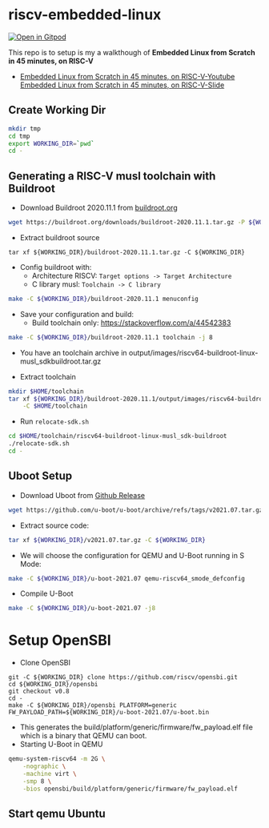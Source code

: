 # riscv-embedded-linux

[![Open in Gitpod](https://gitpod.io/button/open-in-gitpod.svg)](https://gitpod.io/#https://github.com/tamnguyenchi93/riscv-embedded-linux)

This repo is to setup is my a walkthough of **Embedded Linux from Scratch in 45 minutes, on RISC-V** 
  - [Embedded Linux from Scratch in 45 minutes, on RISC-V-Youtube](https://www.youtube.com/watch?v=cIkTh3Xp3dA&ab_channel=Bootlin)
  [Embedded Linux from Scratch in 45 minutes, on RISC-V-Slide](https://bootlin.com/pub/conferences/2021/fosdem/opdenacker-embedded-linux-45minutes-riscv/opdenacker-embedded-linux-45minutes-riscv.pdf)

## Create Working Dir
```bash
mkdir tmp
cd tmp
export WORKING_DIR=`pwd`
cd -
```
## Generating a RISC-V musl toolchain with Buildroot
- Download Buildroot 2020.11.1 from [buildroot.org](https://buildroot.org/download.html)
```bash
wget https://buildroot.org/downloads/buildroot-2020.11.1.tar.gz -P ${WORKING_DIR}
```
- Extract buildroot source
```
tar xf ${WORKING_DIR}/buildroot-2020.11.1.tar.gz -C ${WORKING_DIR}
```
- Config buildroot with:
  - Architecture RISCV: `Target options -> Target Architecture`
  - C library musl: `Toolchain -> C library`
```bash
make -C ${WORKING_DIR}/buildroot-2020.11.1 menuconfig
```

- Save your configuration and build:
  - Build toolchain only: https://stackoverflow.com/a/44542383
```bash
make -C ${WORKING_DIR}/buildroot-2020.11.1 toolchain -j 8
```

- You have an toolchain archive in output/images/riscv64-buildroot-linux-musl_sdkbuildroot.tar.gz

- Extract toolchain
```bash
mkdir $HOME/toolchain
tar xf ${WORKING_DIR}/buildroot-2020.11.1/output/images/riscv64-buildroot-linux-musl_sdk-buildroot.tar.gz \
    -C $HOME/toolchain
```
- Run `relocate-sdk.sh`
```bash
cd $HOME/toolchain/riscv64-buildroot-linux-musl_sdk-buildroot
./relocate-sdk.sh
cd -
```

## Uboot Setup
- Download Uboot from [Github Release](https://github.com/u-boot/u-boot/releases)
```bash
wget https://github.com/u-boot/u-boot/archive/refs/tags/v2021.07.tar.gz -P ${WORKING_DIR}
```
- Extract source code:
```bash
tar xf ${WORKING_DIR}/v2021.07.tar.gz -C ${WORKING_DIR}
```
- We will choose the configuration for QEMU and U-Boot running in S Mode:
```bash
make -C ${WORKING_DIR}/u-boot-2021.07 qemu-riscv64_smode_defconfig
```
- Compile U-Boot
```bash
make -C ${WORKING_DIR}/u-boot-2021.07 -j8
```

# Setup OpenSBI
- Clone OpenSBI
```
git -C ${WORKING_DIR} clone https://github.com/riscv/opensbi.git 
cd ${WORKING_DIR}/opensbi
git checkout v0.8
cd -
make -C ${WORKING_DIR}/opensbi PLATFORM=generic FW_PAYLOAD_PATH=${WORKING_DIR}/u-boot-2021.07/u-boot.bin
```
- This generates the build/platform/generic/firmware/fw_payload.elf file
which is a binary that QEMU can boot.
- Starting U-Boot in QEMU
```bash
qemu-system-riscv64 -m 2G \
    -nographic \
    -machine virt \
    -smp 8 \
    -bios opensbi/build/platform/generic/firmware/fw_payload.elf
```
## Start qemu Ubuntu
